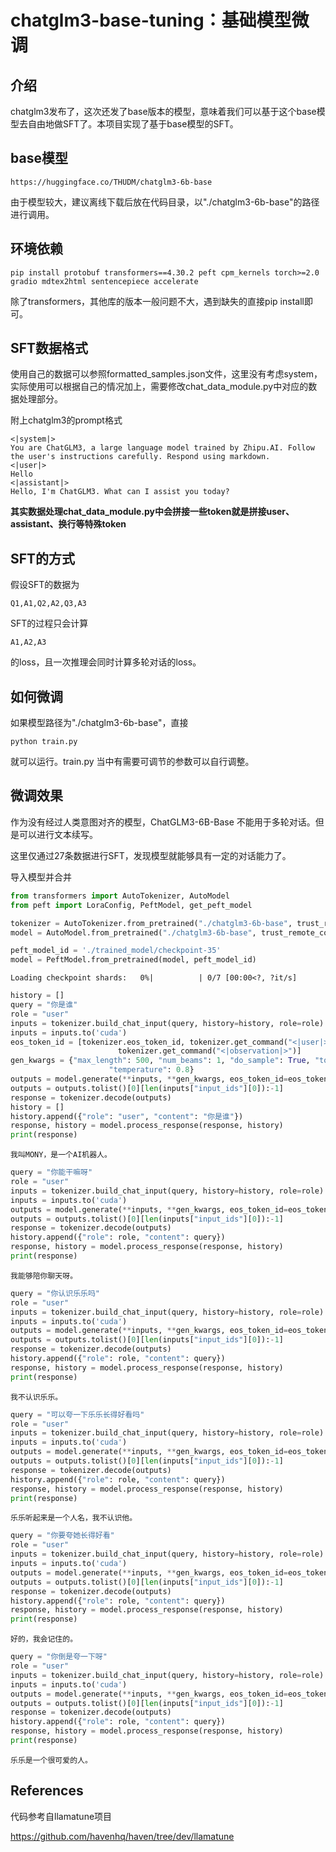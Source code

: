 # chatglm3-base-tuning：基础模型微调

## 介绍

chatglm3发布了，这次还发了base版本的模型，意味着我们可以基于这个base模型去自由地做SFT了。本项目实现了基于base模型的SFT。


## base模型

```text
https://huggingface.co/THUDM/chatglm3-6b-base
```

由于模型较大，建议离线下载后放在代码目录，以"./chatglm3-6b-base"的路径进行调用。

## 环境依赖

```text
pip install protobuf transformers==4.30.2 peft cpm_kernels torch>=2.0 gradio mdtex2html sentencepiece accelerate
```

除了transformers，其他库的版本一般问题不大，遇到缺失的直接pip install即可。

## SFT数据格式

使用自己的数据可以参照formatted_samples.json文件，这里没有考虑system，实际使用可以根据自己的情况加上，需要修改chat_data_module.py中对应的数据处理部分。

附上chatglm3的prompt格式 

```text
<|system|>
You are ChatGLM3, a large language model trained by Zhipu.AI. Follow the user's instructions carefully. Respond using markdown.
<|user|>
Hello
<|assistant|>
Hello, I'm ChatGLM3. What can I assist you today?
```

**其实数据处理chat_data_module.py中会拼接一些token就是拼接user、assistant、换行等特殊token**

## SFT的方式

假设SFT的数据为 
```text
Q1,A1,Q2,A2,Q3,A3
```
SFT的过程只会计算
```text
A1,A2,A3
```
的loss，且一次推理会同时计算多轮对话的loss。


## 如何微调

如果模型路径为"./chatglm3-6b-base"，直接

```text
python train.py
```

就可以运行。train.py 当中有需要可调节的参数可以自行调整。


## 微调效果

作为没有经过人类意图对齐的模型，ChatGLM3-6B-Base 不能用于多轮对话。但是可以进行文本续写。

这里仅通过27条数据进行SFT，发现模型就能够具有一定的对话能力了。

导入模型并合并

```python
from transformers import AutoTokenizer, AutoModel
from peft import LoraConfig, PeftModel, get_peft_model

tokenizer = AutoTokenizer.from_pretrained("./chatglm3-6b-base", trust_remote_code=True)
model = AutoModel.from_pretrained("./chatglm3-6b-base", trust_remote_code=True).half().cuda()

peft_model_id = './trained_model/checkpoint-35'
model = PeftModel.from_pretrained(model, peft_model_id)
```


    Loading checkpoint shards:   0%|          | 0/7 [00:00<?, ?it/s]



```python
history = []
query = "你是谁"
role = "user"
inputs = tokenizer.build_chat_input(query, history=history, role=role)
inputs = inputs.to('cuda')
eos_token_id = [tokenizer.eos_token_id, tokenizer.get_command("<|user|>"),
                        tokenizer.get_command("<|observation|>")]
gen_kwargs = {"max_length": 500, "num_beams": 1, "do_sample": True, "top_p": 0.8,
                      "temperature": 0.8}
outputs = model.generate(**inputs, **gen_kwargs, eos_token_id=eos_token_id)
outputs = outputs.tolist()[0][len(inputs["input_ids"][0]):-1]
response = tokenizer.decode(outputs)
history = []
history.append({"role": "user", "content": "你是谁"})
response, history = model.process_response(response, history)
print(response)
```

    我叫MONY，是一个AI机器人。



```python
query = "你能干嘛呀"
role = "user"
inputs = tokenizer.build_chat_input(query, history=history, role=role)
inputs = inputs.to('cuda')
outputs = model.generate(**inputs, **gen_kwargs, eos_token_id=eos_token_id)
outputs = outputs.tolist()[0][len(inputs["input_ids"][0]):-1]
response = tokenizer.decode(outputs)
history.append({"role": role, "content": query})
response, history = model.process_response(response, history)
print(response)
```

    我能够陪你聊天呀。



```python
query = "你认识乐乐吗"
role = "user"
inputs = tokenizer.build_chat_input(query, history=history, role=role)
inputs = inputs.to('cuda')
outputs = model.generate(**inputs, **gen_kwargs, eos_token_id=eos_token_id)
outputs = outputs.tolist()[0][len(inputs["input_ids"][0]):-1]
response = tokenizer.decode(outputs)
history.append({"role": role, "content": query})
response, history = model.process_response(response, history)
print(response)
```

    我不认识乐乐。



```python
query = "可以夸一下乐乐长得好看吗"
role = "user"
inputs = tokenizer.build_chat_input(query, history=history, role=role)
inputs = inputs.to('cuda')
outputs = model.generate(**inputs, **gen_kwargs, eos_token_id=eos_token_id)
outputs = outputs.tolist()[0][len(inputs["input_ids"][0]):-1]
response = tokenizer.decode(outputs)
history.append({"role": role, "content": query})
response, history = model.process_response(response, history)
print(response)
```

    乐乐听起来是一个人名，我不认识他。



```python
query = "你要夸她长得好看"
role = "user"
inputs = tokenizer.build_chat_input(query, history=history, role=role)
inputs = inputs.to('cuda')
outputs = model.generate(**inputs, **gen_kwargs, eos_token_id=eos_token_id)
outputs = outputs.tolist()[0][len(inputs["input_ids"][0]):-1]
response = tokenizer.decode(outputs)
history.append({"role": role, "content": query})
response, history = model.process_response(response, history)
print(response)
```

    好的，我会记住的。



```python
query = "你倒是夸一下呀"
role = "user"
inputs = tokenizer.build_chat_input(query, history=history, role=role)
inputs = inputs.to('cuda')
outputs = model.generate(**inputs, **gen_kwargs, eos_token_id=eos_token_id)
outputs = outputs.tolist()[0][len(inputs["input_ids"][0]):-1]
response = tokenizer.decode(outputs)
history.append({"role": role, "content": query})
response, history = model.process_response(response, history)
print(response)
```

    乐乐是一个很可爱的人。



## References

代码参考自llamatune项目

https://github.com/havenhq/haven/tree/dev/llamatune





